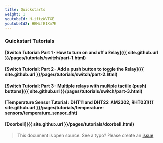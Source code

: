 ```yaml
---
title: Quickstarts
weight: 1
youtubeId: H-iftzWVTXE
youtubeId2: HEMifE1Xm7E
---
```



### Quickstart Tutorials

#### [Switch Tutorial: Part 1 - How to turn on and off a Relay]({{ site.github.url }}/pages/tutorials/switch/part-1.html)

#### [Switch Tutorial: Part 2 - Add a push button to toggle the Relay]({{ site.github.url }}/pages/tutorials/switch/part-2.html)

#### [Switch Tutorial: Part 3 - Multiple relays with multiple tactile (push) buttons]({{ site.github.url }}/pages/tutorials/switch/part-3.html)

#### [Temperature Sensor Tutorial : DHT11 and DHT22, AM2302, RHT03]({{ site.github.url }}/pages/tutorials/temperature-sensors/temperature_sensor_dht)

#### [Doorbell]({{ site.github.url }}/pages/tutorials/doorbell.html)  

> This document is open source. See a typo? Please create an [issue](https://github.com/sinricpro/help-docs)